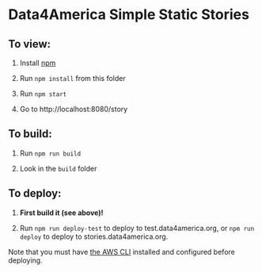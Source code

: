 # Data4America Simple Static Stories

## To view:

1. Install [npm](https://www.npmjs.com/)

2. Run `npm install` from this folder

3. Run `npm start`

4. Go to http://localhost:8080/story

## To build:

1. Run `npm run build`

2. Look in the `build` folder

## To deploy:

1. **First build it (see above)!**

2. Run `npm run deploy-test` to deploy to test.data4america.org, or `npm run deploy` to deploy to stories.data4america.org.

Note that you must have [the AWS CLI](http://aws.amazon.com/documentation/cli/) installed and configured before deploying.